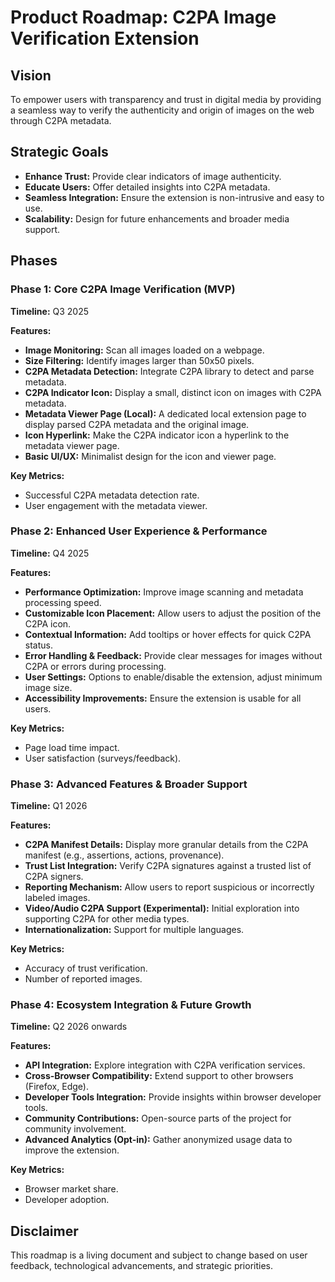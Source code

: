 # Product Roadmap: C2PA Image Verification Extension

## Vision
To empower users with transparency and trust in digital media by providing a seamless way to verify the authenticity and origin of images on the web through C2PA metadata.

## Strategic Goals
*   **Enhance Trust:** Provide clear indicators of image authenticity.
*   **Educate Users:** Offer detailed insights into C2PA metadata.
*   **Seamless Integration:** Ensure the extension is non-intrusive and easy to use.
*   **Scalability:** Design for future enhancements and broader media support.

## Phases

### Phase 1: Core C2PA Image Verification (MVP)
**Timeline:** Q3 2025

**Features:**
*   **Image Monitoring:** Scan all images loaded on a webpage.
*   **Size Filtering:** Identify images larger than 50x50 pixels.
*   **C2PA Metadata Detection:** Integrate C2PA library to detect and parse metadata.
*   **C2PA Indicator Icon:** Display a small, distinct icon on images with C2PA metadata.
*   **Metadata Viewer Page (Local):** A dedicated local extension page to display parsed C2PA metadata and the original image.
*   **Icon Hyperlink:** Make the C2PA indicator icon a hyperlink to the metadata viewer page.
*   **Basic UI/UX:** Minimalist design for the icon and viewer page.

**Key Metrics:**
*   Successful C2PA metadata detection rate.
*   User engagement with the metadata viewer.

### Phase 2: Enhanced User Experience & Performance
**Timeline:** Q4 2025

**Features:**
*   **Performance Optimization:** Improve image scanning and metadata processing speed.
*   **Customizable Icon Placement:** Allow users to adjust the position of the C2PA icon.
*   **Contextual Information:** Add tooltips or hover effects for quick C2PA status.
*   **Error Handling & Feedback:** Provide clear messages for images without C2PA or errors during processing.
*   **User Settings:** Options to enable/disable the extension, adjust minimum image size.
*   **Accessibility Improvements:** Ensure the extension is usable for all users.

**Key Metrics:**
*   Page load time impact.
*   User satisfaction (surveys/feedback).

### Phase 3: Advanced Features & Broader Support
**Timeline:** Q1 2026

**Features:**
*   **C2PA Manifest Details:** Display more granular details from the C2PA manifest (e.g., assertions, actions, provenance).
*   **Trust List Integration:** Verify C2PA signatures against a trusted list of C2PA signers.
*   **Reporting Mechanism:** Allow users to report suspicious or incorrectly labeled images.
*   **Video/Audio C2PA Support (Experimental):** Initial exploration into supporting C2PA for other media types.
*   **Internationalization:** Support for multiple languages.

**Key Metrics:**
*   Accuracy of trust verification.
*   Number of reported images.

### Phase 4: Ecosystem Integration & Future Growth
**Timeline:** Q2 2026 onwards

**Features:**
*   **API Integration:** Explore integration with C2PA verification services.
*   **Cross-Browser Compatibility:** Extend support to other browsers (Firefox, Edge).
*   **Developer Tools Integration:** Provide insights within browser developer tools.
*   **Community Contributions:** Open-source parts of the project for community involvement.
*   **Advanced Analytics (Opt-in):** Gather anonymized usage data to improve the extension.

**Key Metrics:**
*   Browser market share.
*   Developer adoption.

## Disclaimer
This roadmap is a living document and subject to change based on user feedback, technological advancements, and strategic priorities.